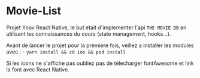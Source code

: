 # Movie-List
Projet Ynov React Native, le but etait d'implementer l'api `THE MOVIE DB`
en utilisant les connaissances du cours (state management, hooks...).

Avant de lancer le projet pour la premiere fois, veillez a installer les modules avec
:
    - `yarn install && cd ios && pod install`

Si les icons ne s'affiche pas oubliez pas de télécharger fontAwesome et link la font avec React Native.
